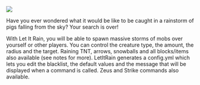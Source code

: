 <img src="http://matt.legault.me/wp-content/uploads/2013/06/LetItRainSplash.jpg" />

Have you ever wondered what it would be like to be caught in a rainstorm of pigs falling from the sky? Your search is over!

With Let It Rain, you will be able to spawn massive storms of mobs over yourself or other players. You can control the creature type, the amount, the radius and the target. Raining TNT, arrows, snowballs and all blocks/items also available (see notes for more). LetItRain generates a config.yml which lets you edit the blacklist, the default values and the message that will be displayed when a command is called. Zeus and Strike commands also available.
